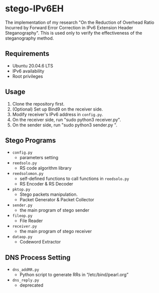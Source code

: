 # stego-IPv6EH
The implementation of my research "On the Reduction of Overhead Ratio Incurred by Forward Error Correction in IPv6 Extension Header Steganography".
This is used only to verify the effectiveness of the steganography method.

## Requirements
- Ubuntu 20.04.6 LTS
- IPv6 availability
- Root privileges

## Usage
1. Clone the repository first.
2. (Optional) Set up Bind9 on the receiver side.
3. Modify receiver's IPv6 address in `config.py`.
4. On the receiver side, run "sudo python3 receiver.py".
5. On the sender side, run "sudo python3 sender.py <filename>".

## Stego Programs
- `config.py`
  - parameters setting
- `reedsolo.py`
  - RS code algorithm library
- `reedsolomon.py`
  - self-defined functions to call functions in `reedsolo.py`
  - RS Encoder & RS Decoder
- `pktop.py`
  - Stego packets manipulation.
  - Packet Generator & Packet Collector
- `sender.py`
  - the main program of stego sender
- `fileop.py`
  - File Reader
- `receiver.py`
  - the main program of stego receiver
- `dataop.py`
  - Codeword Extractor

## DNS Process Setting
- `dns_addRR.py`
  - Python script to generate RRs in “/etc/bind/pearl.org”
- `dns_reply.py`
  - deprecated
